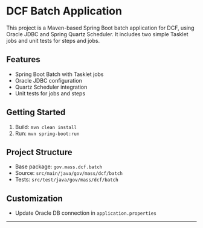 # DCF Batch Application

This project is a Maven-based Spring Boot batch application for DCF, using Oracle JDBC and Spring Quartz Scheduler. It includes two simple Tasklet jobs and unit tests for steps and jobs.

## Features
- Spring Boot Batch with Tasklet jobs
- Oracle JDBC configuration
- Quartz Scheduler integration
- Unit tests for jobs and steps

## Getting Started
1. Build: `mvn clean install`
2. Run: `mvn spring-boot:run`

## Project Structure
- Base package: `gov.mass.dcf.batch`
- Source: `src/main/java/gov/mass/dcf/batch`
- Tests: `src/test/java/gov/mass/dcf/batch`

## Customization
- Update Oracle DB connection in `application.properties`

---
